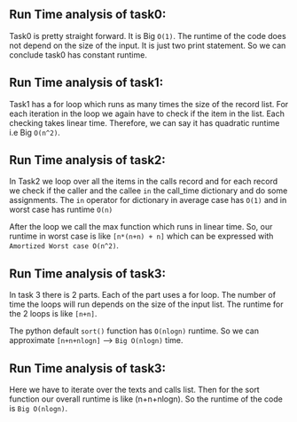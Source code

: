 ## Run Time analysis of task0:

Task0 is pretty straight forward. It is Big `O(1)`. The runtime of the code does not depend on the size of the input. It is just two print statement. So we can conclude task0 has constant runtime.

## Run Time analysis of task1:
Task1 has a for loop which runs as many times the size of the record list. For each iteration in the loop we again have to check if the item in the list. Each checking takes linear time. Therefore, we can say it has quadratic runtime i.e Big `O(n^2)`.

## Run Time analysis of task2:
In Task2 we loop over all the items in the calls record and for each record we check if the caller and the callee `in` the call_time dictionary and do some assignments. The `in` operator for dictionary in average case has `O(1)` and in worst case has runtime `O(n)`


After the loop we call the max function which runs in linear time. So, our runtime in worst case is like `[n*(n+n) + n]` which can be expressed with `Amortized Worst case O(n^2)`.

## Run Time analysis of task3:
In task 3 there is 2 parts. Each of the part uses a for loop. The number of time the loops will run depends on the size of the input list. The runtime for the 2 loops is like `[n+n]`.

The python default `sort()` function has `O(nlogn)` runtime.
So we can approximate `[n+n+nlogn]` --> `Big O(nlogn)` time.

## Run Time analysis of task3:
Here we have to iterate over the texts and calls list. Then for the sort function our overall runtime is like (n+n+nlogn).
So the runtime of the code is `Big O(nlogn)`.
